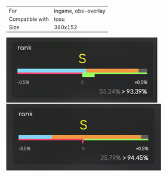 |||
| ------------- | ------------- |
| For | ingame, obs-overlay |
| Compatible with | tosu |
| Size |  380x152 |


<img src="/.github/images/rankandacc by belikhun.png" /> <img src="/.github/gifs/rankandacc by belikhun.gif" /> 
